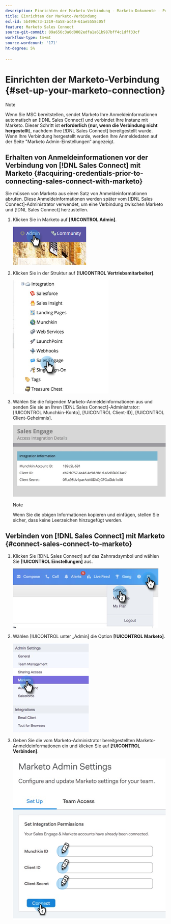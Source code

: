 ```yaml
---
description: Einrichten der Marketo-Verbindung - Marketo-Dokumente - Produktdokumentation
title: Einrichten der Marketo-Verbindung
exl-id: 5b499c73-1319-4a58-ac49-61ae5558c05f
feature: Marketo Sales Connect
source-git-commit: 09a656c3a0d0002edfa1a61b987bff4c1dff33cf
workflow-type: tm+mt
source-wordcount: '171'
ht-degree: 5%

---
```


# Einrichten der Marketo-Verbindung {#set-up-your-marketo-connection}

>[!NOTE]
>
>Wenn Sie MSC bereitstellen, sendet Marketo Ihre Anmeldeinformationen automatisch an [!DNL Sales Connect] und verbindet Ihre Instanz mit Marketo. Dieser Schritt ist **erforderlich (nur, wenn die Verbindung nicht hergestellt**), nachdem Ihre [!DNL Sales Connect] bereitgestellt wurde. Wenn Ihre Verbindung hergestellt wurde, werden Ihre Anmeldedaten auf der Seite &quot;Marketo Admin-Einstellungen“ angezeigt.

## Erhalten von Anmeldeinformationen vor der Verbindung von [!DNL Sales Connect] mit Marketo {#acquiring-credentials-prior-to-connecting-sales-connect-with-marketo}

Sie müssen von Marketo aus einen Satz von Anmeldeinformationen abrufen. Diese Anmeldeinformationen werden später vom [!DNL Sales Connect]-Administrator verwendet, um eine Verbindung zwischen Marketo und [!DNL Sales Connect] herzustellen.

1. Klicken Sie in Marketo auf **[!UICONTROL Admin]**.

   ![](assets/manually-set-up-your-marketo-connection-1.png)

1. Klicken Sie in der Struktur auf **[!UICONTROL Vertriebsmitarbeiter]**.

   ![](assets/manually-set-up-your-marketo-connection-2.png)

1. Wählen Sie die folgenden Marketo-Anmeldeinformationen aus und senden Sie sie an Ihren [!DNL Sales Connect]-Administrator: [!UICONTROL Munchkin-Konto], [!UICONTROL Client-ID], [!UICONTROL Client-Geheimnis].

   ![](assets/manually-set-up-your-marketo-connection-3.jpg)

   >[!NOTE]
   >
   >Wenn Sie die obigen Informationen kopieren und einfügen, stellen Sie sicher, dass keine Leerzeichen hinzugefügt werden.

## Verbinden von [!DNL Sales Connect] mit Marketo {#connect-sales-connect-to-marketo}

1. Klicken Sie [!DNL Sales Connect] auf das Zahnradsymbol und wählen Sie **[!UICONTROL Einstellungen]** aus.

   ![](assets/manually-set-up-your-marketo-connection-4.png)

1. Wählen [!UICONTROL  unter „Admin] die Option **[!UICONTROL Marketo]**.

   ![](assets/manually-set-up-your-marketo-connection-5.png)

1. Geben Sie die vom Marketo-Administrator bereitgestellten Marketo-Anmeldeinformationen ein und klicken Sie auf **[!UICONTROL Verbinden]**.

   ![](assets/manually-set-up-your-marketo-connection-6.png)
